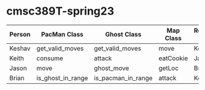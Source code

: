 # cmsc389T-spring23
| Person      | PacMan Class | Ghost Class | Map Class | Reviewer Class |
| ----------- | ----------- | ----------- | ----------- | ----------- |
| Keshav      | get_valid_moves       | get_valid_moves       | move       | Keith       |
| Keith   | consume        | attack      | eatCookie       | Jason |
| Jason      | move       | ghost_move     | getLoc       | Brian |
| Brian   | is_ghost_in_range        | is_pacman_in_range       | attack       | Keshav       |
